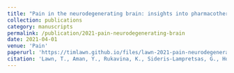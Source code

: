 ```yaml
---
title: "Pain in the neurodegenerating brain: insights into pharmacotherapy for Alzheimer disease and Parkinson disease"
collection: publications
category: manuscripts
permalink: /publication/2021-pain-neurodegenerating-brain
date: 2021-04-01
venue: 'Pain'
paperurl: 'https://timlawn.github.io/files/lawn-2021-pain-neurodegenerating-brain.pdf'
citation: 'Lawn, T., Aman, Y., Rukavina, K., Sideris-Lampretsas, G., Howard, M., Ballard, C., Chaudhuri, K.R., & Malcangio, M. (2021). Pain in the neurodegenerating brain: insights into pharmacotherapy for Alzheimer disease and Parkinson disease. <i>Pain</i>, 162(4), 999-1006.'
---
```



